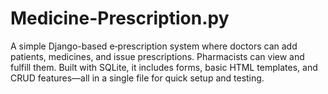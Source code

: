 # Medicine-Prescription.py
A simple Django-based e‑prescription system where doctors can add patients, medicines, and issue prescriptions. Pharmacists can view and fulfill them. Built with SQLite, it includes forms, basic HTML templates, and CRUD features—all in a single file for quick setup and testing.
